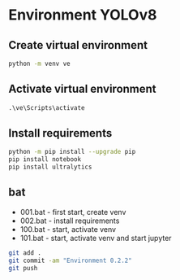 # Environment YOLOv8

## Create virtual environment

```cmd
python -m venv ve
```

## Activate virtual environment

```cmd
.\ve\Scripts\activate
```

## Install requirements

```bash
python -m pip install --upgrade pip
pip install notebook
pip install ultralytics
```

## bat

- 001.bat - first start, create venv
- 002.bat - install requirements
- 100.bat - start, activate venv
- 101.bat - start, activate venv and start jupyter

```bash
git add .
git commit -am "Environment 0.2.2"
git push
```
